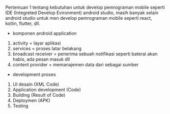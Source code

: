Pertemuan 1 tentang kebutuhan untuk develop pemrograman mobile seperti IDE (Integreted Develop Evironment) 
android studio, masih banyak selain android studio untuk men develop pemrograman mobile seperti react, kotlin, flutter, dll.
- komponen android application 
1. activity = layar aplikasi 
2. services = proses latar belakang 
3. broadcast receiver = penerima sebuah notifikasi seperti baterai akan habis, ada pesan masuk dll
4. content provider = memanajemen data dari sebagai sumber

- development proses
1. UI desain (XML Code)
2. Application development (Code)
3. Building (Result of Code)
4. Deploymen (APK)
5. Testing